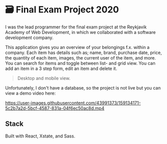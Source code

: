 # 🗃️ Final Exam Project 2020
I was the lead programmer for the final exam project at the Reykjavik Academy of Web Development, in which we collaborated with a software development company.<br>

This application gives you an overview of your belongings f.x. within a company. Each item has details such as; name, brand, purchase date, price, the quantity of each item, images, the current user of the item, and more. You can search for items and toggle between list- and grid view. You can add an item in a 3 step form, edit an item and delete it.<br> 
> Desktop and mobile view.<br>

Unfortunately, I don't have a database, so the project is not live but you can view a demo video here:

https://user-images.githubusercontent.com/43991373/159134171-5c2b7a2d-5bcf-4587-831a-04f6ec50ac8d.mp4

## Stack
Built with React, Xstate, and Sass.
